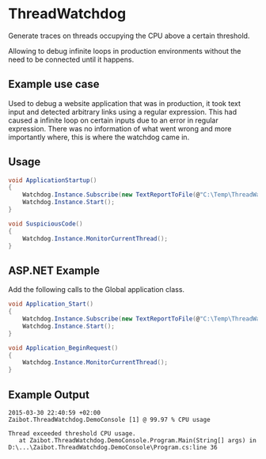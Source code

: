 # ThreadWatchdog
Generate traces on threads occupying the CPU above a certain threshold.

Allowing to debug infinite loops in production environments without the need to be connected until it happens.

## Example use case
Used to debug a website application that was in production, it took text input and detected arbitrary links using a regular expression. This had caused a infinite loop on certain inputs due to an error in regular expression. There was no information of what went wrong and more importantly where, this is where the watchdog came in.

## Usage
```csharp
void ApplicationStartup()
{
    Watchdog.Instance.Subscribe(new TextReportToFile(@"C:\Temp\ThreadWatchdog.txt"));
    Watchdog.Instance.Start();
}

void SuspiciousCode()
{
    Watchdog.Instance.MonitorCurrentThread();
}
```

## ASP.NET Example
Add the following calls to the Global application class.

```csharp
void Application_Start()
{
    Watchdog.Instance.Subscribe(new TextReportToFile(@"C:\Temp\ThreadWatchdog.txt"));
    Watchdog.Instance.Start();
}

void Application_BeginRequest()
{
    Watchdog.Instance.MonitorCurrentThread();
}
```

## Example Output
```
2015-03-30 22:40:59 +02:00
Zaibot.ThreadWatchdog.DemoConsole [1] @ 99.97 % CPU usage

Thread exceeded threshold CPU usage.
   at Zaibot.ThreadWatchdog.DemoConsole.Program.Main(String[] args) in D:\...\Zaibot.ThreadWatchdog.DemoConsole\Program.cs:line 36
```
